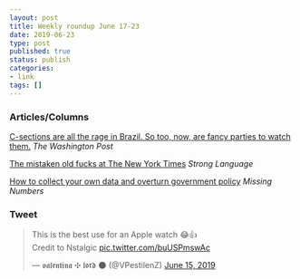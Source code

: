 ```yaml
---
layout: post
title: Weekly roundup June 17-23
date: 2019-06-23
type: post
published: true
status: publish
categories:
- link
tags: []
---
```


### Articles/Columns

[C-sections are all the rage in Brazil. So too, now, are fancy parties to watch them.](https://www.washingtonpost.com/world/the_americas/c-sections-are-all-the-rage-in-brazil-so-too-now-are-fancy-parties-to-watch-them/2019/06/11/8d2533ac-7bfc-11e9-b1f3-b233fe5811ef_story.html "C-sections are all the rage in Brazil. So too, now, are fancy parties to watch them. By Marina Lopes") *The Washington Post*

[The mistaken old fucks at The New York Times](https://stronglang.wordpress.com/2019/05/26/the-mistaken-old-fucks-at-the-new-york-times/ "The mistaken old fucks at The New York Times") *Strong Language*

[How to collect your own data and overturn government policy](https://missingnumbers.org/how-to-collect-your-own-data/ "How to collect your own data and overturn government policy") *Missing Numbers*

### Tweet

<blockquote class="twitter-tweet"><p lang="en" dir="ltr">This is the best use for an Apple watch 😂👍<br>Credit to Nstalgic <a href="https://t.co/buUSPmswAc">pic.twitter.com/buUSPmswAc</a></p>&mdash; 𝖛𝖆𝖑𝖊𝖓𝖙𝖎𝖓𝖆 ✣ 𝖑𝖔𝖗𝖉 🌑 (@VPestilenZ) <a href="https://twitter.com/VPestilenZ/status/1139740452326989825?ref_src=twsrc%5Etfw">June 15, 2019</a></blockquote> <script async src="https://platform.twitter.com/widgets.js" charset="utf-8"></script>
